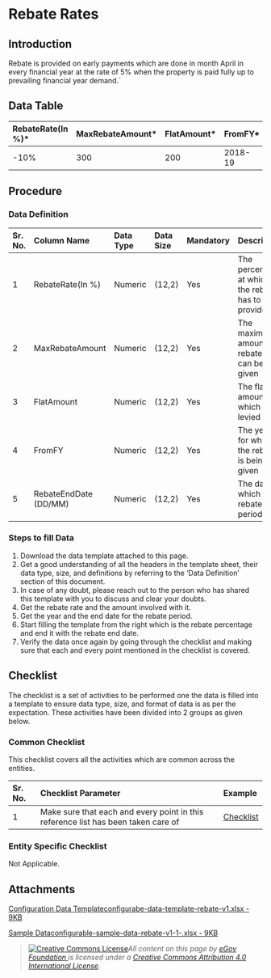 # Rebate Rates

## Introduction <a id="introduction"></a>

Rebate is provided on early payments which are done in month April in every financial year at the rate of 5% when the property is paid fully up to prevailing financial year demand.\`

## Data Table <a id="data-table"></a>

| RebateRate\(In %\)\* | MaxRebateAmount\* | FlatAmount\* | FromFY\* | RebateEndDate \(DD/MM\)\* |
| :--- | :--- | :--- | :--- | :--- |
| -10% | 300 | 200 | 2018-19 | 01/10 |

## Procedure <a id="procedure"></a>

### Data Definition <a id="data-definition"></a>

| Sr. No. | Column Name | Data Type | Data Size | Mandatory | Description |
| :--- | :--- | :--- | :--- | :--- | :--- |
| 1 | RebateRate\(In %\) | Numeric | \(12,2\) | Yes | The percentage at which the rebate has to be provided |
| 2 | MaxRebateAmount | Numeric | \(12,2\) | Yes | The maximum amount of rebate that can be given |
| 3 | FlatAmount | Numeric | \(12,2\) | Yes | The flat amount which is levied |
| 4 | FromFY | Numeric | \(12,2\) | Yes | The year for which the rebate is being given |
| 5 | RebateEndDate \(DD/MM\) | Numeric | \(12,2\) | Yes | The date at which the rebate period ends |

### Steps to fill Data <a id="steps-to-fill-data"></a>

1. Download the data template attached to this page.
2. Get a good understanding of all the headers in the template sheet, their data type, size, and definitions by referring to the ‘Data Definition’ section of this document.
3. In case of any doubt, please reach out to the person who has shared this template with you to discuss and clear your doubts.
4. Get the rebate rate and the amount involved with it.
5. Get the year and the end date for the rebate period.
6. Start filling the template from the right which is the rebate percentage and end it with the rebate end date.
7. Verify the data once again by going through the checklist and making sure that each and every point mentioned in the checklist is covered.

## Checklist <a id="checklist"></a>

The checklist is a set of activities to be performed one the data is filled into a template to ensure data type, size, and format of data is as per the expectation. These activities have been divided into 2 groups as given below.

### Common Checklist <a id="common-checklist"></a>

This checklist covers all the activities which are common across the entities.

| Sr. No. | Checklist Parameter | Example |
| :--- | :--- | :--- |
| 1 | Make sure that each and every point in this reference list has been taken care of | ​[Checklist](https://docs.digit.org/configure-digit/configuring-master-data-templates/module-setup/common-config/checklist)​ |

### Entity Specific Checklist <a id="entity-specific-checklist"></a>

Not Applicable.

## Attachments <a id="attachments"></a>

[Configuration Data Templateconfigurabe-data-template-rebate-v1.xlsx - 9KB](https://firebasestorage.googleapis.com/v0/b/gitbook-28427.appspot.com/o/assets%2F-MERG_iQW5oN4ukgXP8K%2Fsync%2F7390d79653ef590f1da1a7bceba96689cab6d98f.xlsx?generation=1602050609150418&alt=media)

[Sample Dataconfigurable-sample-data-rebate-v1-1-.xlsx - 9KB](https://firebasestorage.googleapis.com/v0/b/gitbook-28427.appspot.com/o/assets%2F-MERG_iQW5oN4ukgXP8K%2Fsync%2Fd6411202cb308343b4e108f783d5e4d717314d58.xlsx?generation=1602050609081122&alt=media)

> [![Creative Commons License](https://i.creativecommons.org/l/by/4.0/80x15.png)](http://creativecommons.org/licenses/by/4.0/)_All content on this page by_ [_eGov Foundation_ ](https://egov.org.in/)_is licensed under a_ [_Creative Commons Attribution 4.0 International License_](http://creativecommons.org/licenses/by/4.0/)_._

